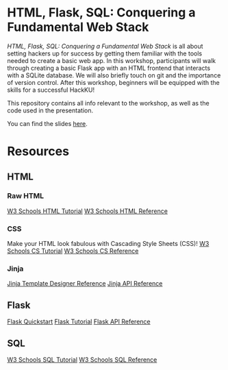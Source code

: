 # HTML, Flask, SQL: Conquering a Fundamental Web Stack

*HTML, Flask, SQL: Conquering a Fundamental Web Stack* is all about setting hackers up for success 
by getting them familiar with the tools needed to create a basic web app.
In this workshop, participants will walk through creating a basic Flask app with an HTML frontend that interacts with a SQLite 
database. We will also briefly touch on git and the importance of version control. 
After this workshop, beginners will be equipped with the skills for a successful HackKU! 

This repository contains all info relevant to the workshop, as well as the code used in the presentation.

You can find the slides [here](https://docs.google.com/presentation/d/18R0XdRPzWN4TIQa5Awt4Zx5-SRIkniWQ3KbHzvSKHgQ/edit?usp=sharing).

# Resources

## HTML
### Raw HTML
[W3 Schools HTML Tutorial](https://www.w3schools.com/html/default.asp)
[W3 Schools HTML Reference](https://www.w3schools.com/tags/default.asp)

### CSS
Make your HTML look fabulous with Cascading Style Sheets (CSS)!
[W3 Schools CS Tutorial](https://www.w3schools.com/css/default.asp)
[W3 Schools CS Reference](https://www.w3schools.com/cssref/index.php)


### Jinja
[Jinja Template Designer Reference](https://jinja.palletsprojects.com/en/3.1.x/templates/)
[Jinja API Reference](https://jinja.palletsprojects.com/en/3.1.x/api/#)

## Flask
[Flask Quickstart](https://flask.palletsprojects.com/en/2.2.x/quickstart/#)
[Flask Tutorial](https://flask.palletsprojects.com/en/2.2.x/tutorial/)
[Flask API Reference](https://flask.palletsprojects.com/en/2.2.x/#api-reference)

## SQL
[W3 Schools SQL Tutorial](https://www.w3schools.com/sql/default.asp)
[W3 Schools SQL Reference](https://www.w3schools.com/sql/sql_ref_keywords.asp)

